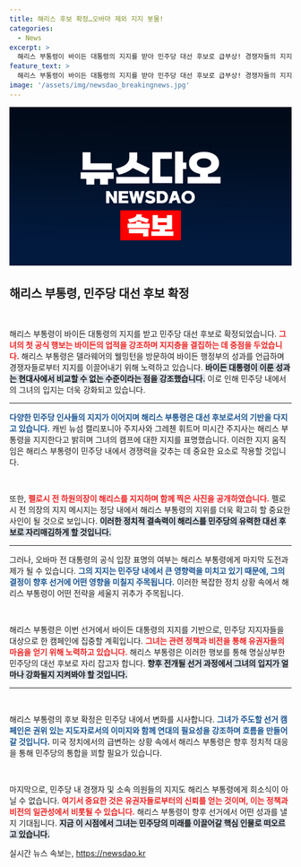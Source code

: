 ```yaml
---
title: 해리스 후보 확정…오바마 제외 지지 봇물!
categories:
  - News
excerpt: >
  해리스 부통령이 바이든 대통령의 지지를 받아 민주당 대선 후보로 급부상! 경쟁자들의 지지 잇따라, 펠로시 전 하원의장과의 사진 공개로 사실상 후보 지위 확정. 과연 오바마 전 대통령의 공식 입장은? 클릭해 확인하세요!
feature_text: >
  해리스 부통령이 바이든 대통령의 지지를 받아 민주당 대선 후보로 급부상! 경쟁자들의 지지 잇따라, 펠로시 전 하원의장과의 사진 공개로 사실상 후보 지위 확정. 과연 오바마 전 대통령의 공식 입장은? 클릭해 확인하세요!
image: '/assets/img/newsdao_breakingnews.jpg'
---
```


<p><img src="/assets/img/newsdao_breakingnews.jpg" alt="pcversion 속보" /></p>

<h2 data-ke-size="size26">해리스 부통령, 민주당 대선 후보 확정</h2>

<p data-ke-size="size16">&nbsp;</p>

<p>해리스 부통령이 바이든 대통령의 지지를 받고 민주당 대선 후보로 확정되었습니다. <b><span style="color: #ee2323;">그녀의 첫 공식 행보는 바이든의 업적을 강조하며 지지층을 결집하는 데 중점을 두었습니다.</span></b> 해리스 부통령은 델라웨어의 웰밍턴을 방문하여 바이든 행정부의 성과를 언급하며 경쟁자들로부터 지지를 이끌어내기 위해 노력하고 있습니다. <b><span style="background-color: #21538527;">바이든 대통령이 이룬 성과는 현대사에서 비교할 수 없는 수준이라는 점을 강조했습니다.</span></b> 이로 인해 민주당 내에서의 그녀의 입지는 더욱 강화되고 있습니다. </p>

<hr>

<p><b><span style="color: #1a5490;">다양한 민주당 인사들의 지지가 이어지며 해리스 부통령은 대선 후보로서의 기반을 다지고 있습니다.</span></b> 캐빈 뉴섬 캘리포니아 주지사와 그레첸 휘트머 미시간 주지사는 해리스 부통령을 지지한다고 밝히며 그녀의 캠프에 대한 지지를 표명했습니다. 이러한 지지 움직임은 해리스 부통령이 민주당 내에서 경쟁력을 갖추는 데 중요한 요소로 작용할 것입니다. </p>

<p data-ke-size="size16">&nbsp;</p>

<p>또한, <b><span style="color: #ee2323;">펠로시 전 하원의장이 해리스를 지지하며 함께 찍은 사진을 공개하였습니다.</span></b> 펠로시 전 의장의 지지 메시지는 정당 내에서 해리스 부통령의 지위를 더욱 확고히 할 중요한 사인이 될 것으로 보입니다. <b><span style="background-color: #21538527;">이러한 정치적 결속력이 해리스를 민주당의 유력한 대선 후보로 자리매김하게 할 것입니다.</span></b></p>

<hr>

<p>그러나, 오바마 전 대통령의 공식 입장 표명의 여부는 해리스 부통령에게 마지막 도전과제가 될 수 있습니다. <b><span style="color: #1a5490;">그의 지지는 민주당 내에서 큰 영향력을 미치고 있기 때문에, 그의 결정이 향후 선거에 어떤 영향을 미칠지 주목됩니다.</span></b> 이러한 복잡한 정치 상황 속에서 해리스 부통령이 어떤 전략을 세울지 귀추가 주목됩니다. </p>

<p data-ke-size="size16">&nbsp;</p>

<p>해리스 부통령은 이번 선거에서 바이든 대통령의 지지를 기반으로, 민주당 지지자들을 대상으로 한 캠페인에 집중할 계획입니다. <b><span style="color: #ee2323;">그녀는 관련 정책과 비전을 통해 유권자들의 마음을 얻기 위해 노력하고 있습니다.</span></b> 해리스 부통령은 이러한 행보를 통해 명실상부한 민주당의 대선 후보로 자리 잡고자 합니다. <b><span style="background-color: #21538527;">향후 전개될 선거 과정에서 그녀의 입지가 얼마나 강화될지 지켜봐야 할 것입니다.</span></b></p>

<hr>

<p data-ke-size="size16">&nbsp;</p>

<p>해리스 부통령의 후보 확정은 민주당 내에서 변화를 시사합니다. <b><span style="color: #1a5490;">그녀가 주도할 선거 캠페인은 권위 있는 지도자로서의 이미지와 함께 연대의 필요성을 강조하며 흐름을 만들어갈 것입니다.</span></b> 미국 정치에서의 급변하는 상황 속에서 해리스 부통령은 향후 정치적 대응을 통해 민주당의 통합을 꾀할 필요가 있습니다. </p>

<p data-ke-size="size16">&nbsp;</p>

<p>마지막으로, 민주당 내 경쟁자 및 소속 의원들의 지지도 해리스 부통령에게 희소식이 아닐 수 없습니다. <b><span style="color: #ee2323;">여기서 중요한 것은 유권자들로부터의 신뢰를 얻는 것이며, 이는 정책과 비전의 일관성에서 비롯될 수 있습니다.</span></b> 해리스 부통령이 향후 선거에서 어떤 성과를 낼지 기대됩니다. <b><span style="background-color: #21538527;">지금 이 시점에서 그녀는 민주당의 미래를 이끌어갈 핵심 인물로 떠오르고 있습니다.</span></b></p>
실시간 뉴스 속보는, <a href="https://newsdao.kr" rel="dofollow">https://newsdao.kr</a>


